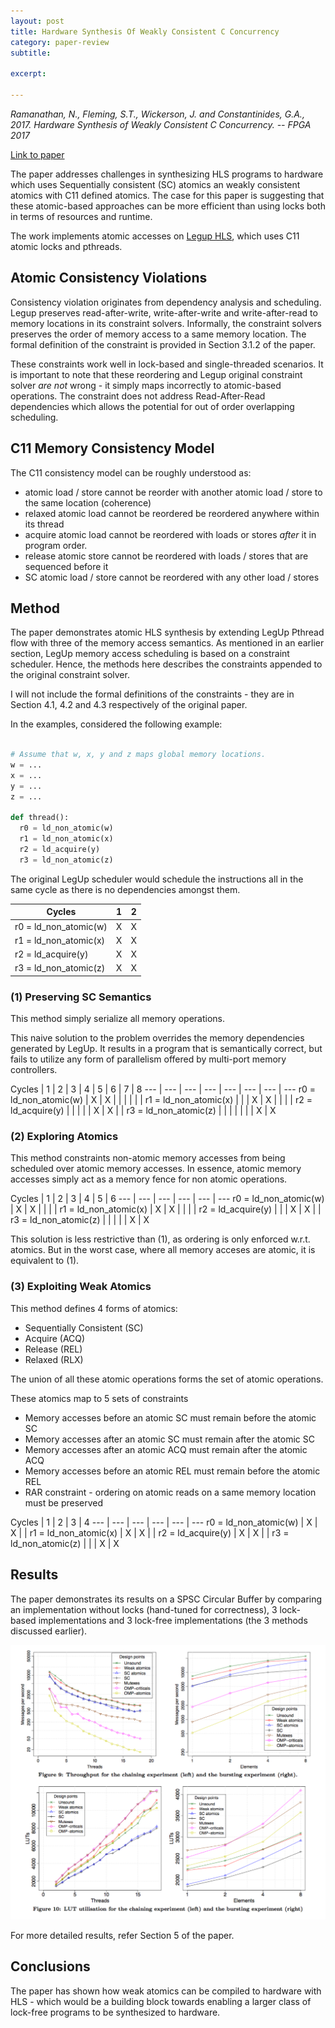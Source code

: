 ```yaml
---
layout: post
title: Hardware Synthesis Of Weakly Consistent C Concurrency
category: paper-review
subtitle:

excerpt:

---
```


*Ramanathan, N., Fleming, S.T., Wickerson, J. and Constantinides, G.A., 2017. Hardware Synthesis of Weakly Consistent C Concurrency. -- FPGA 2017*

[Link to paper](http://cas.ee.ic.ac.uk/people/gac1/pubs/NadeshFPGA17.pdf) 

The paper addresses challenges in synthesizing HLS programs to hardware which uses Sequentially consistent (SC) atomics an weakly consistent atomics
with C11 defined atomics. The case for this paper is suggesting that these atomic-based approaches can be more efficient than using locks both in
terms of resources and runtime.

The work implements atomic accesses on [Legup HLS](http://legup.eecg.utoronto.ca/), which uses C11 atomic locks and pthreads.

## Atomic Consistency Violations

Consistency violation originates from dependency analysis and scheduling.  Legup preserves read-after-write, write-after-write and write-after-read to
memory locations in its constraint solvers. Informally, the constraint solvers preserves the order of memory access to a same memory location. The formal
definition of the constraint is provided in Section 3.1.2 of the paper.

These constraints work well in lock-based and single-threaded scenarios. It is important to note that these reordering and Legup original constraint
solver _are not_ wrong - it simply maps incorrectly to atomic-based operations. The constraint does not address Read-After-Read dependencies which allows
the potential for out of order overlapping scheduling.

## C11 Memory Consistency Model

The C11 consistency model can be roughly understood as:

- atomic load / store cannot be reorder with another atomic load / store to the same location (coherence)
- relaxed atomic load cannot be reordered  be reordered anywhere within its thread
- acquire atomic load cannot be reordered with loads or stores _after_ it in program order.
- release atomic store cannot be reordered with loads / stores that are sequenced before it
- SC atomic load / store cannot be reordered with any other load / stores


## Method

The paper demonstrates atomic HLS synthesis by extending LegUp Pthread flow with three of the memory access semantics. As mentioned in an earlier section,
LegUp memory access scheduling is based on a constraint scheduler. Hence, the methods here describes the constraints appended to the original constraint
solver.

I will not include the formal definitions of the constraints - they are in Section 4.1, 4.2 and 4.3 respectively of the original paper.

In the examples, considered the following example:

~~~python

# Assume that w, x, y and z maps global memory locations.
w = ...
x = ...
y = ...
z = ...

def thread():
  r0 = ld_non_atomic(w)
  r1 = ld_non_atomic(x)
  r2 = ld_acquire(y)
  r3 = ld_non_atomic(z)
~~~

The original LegUp scheduler would schedule the instructions all in the same cycle as there is no dependencies amongst them.

Cycles | 1 | 2
--- | --- | ---
r0 = ld_non_atomic(w) | X | X
r1 = ld_non_atomic(x) | X | X
r2 = ld_acquire(y)    | X | X
r3 = ld_non_atomic(z) | X | X


### (1) Preserving SC Semantics

This method simply serialize all memory operations.

This naive solution to the problem overrides the memory dependencies generated by LegUp. It results in a program that
is semantically correct, but fails to utilize any form of parallelism offered by multi-port memory controllers.

Cycles | 1 | 2 | 3 | 4 | 5 | 6 | 7 | 8
--- | --- | --- | --- | --- | --- | --- | ---
r0 = ld_non_atomic(w) | X | X |   |   |   |   |   |
r1 = ld_non_atomic(x) |   |   | X | X |   |   |   |
r2 = ld_acquire(y)    |   |   |   |   | X | X |   |
r3 = ld_non_atomic(z) |   |   |   |   |   |   | X | X

### (2) Exploring Atomics

This method constraints non-atomic memory accesses from being scheduled over atomic memory accesses. In essence,
atomic memory accesses simply act as a memory fence for non atomic operations.

Cycles | 1 | 2 | 3 | 4 | 5 | 6
--- | --- | --- | --- | --- | ---
r0 = ld_non_atomic(w) | X | X |   |   |   |
r1 = ld_non_atomic(x) | X | X |   |   |   |
r2 = ld_acquire(y)    |   |   | X | X |   |
r3 = ld_non_atomic(z) |   |   |   |   | X | X

This solution is less restrictive than (1), as ordering is only enforced w.r.t. atomics. But in the worst case,
where all memory acceses are atomic, it is equivalent to (1).

### (3) Exploiting Weak Atomics

This method defines 4 forms of atomics:

- Sequentially Consistent (SC)
- Acquire (ACQ)
- Release (REL)
- Relaxed (RLX)

The union of all these atomic operations forms the set of atomic operations.

These atomics map to 5 sets of constraints

- Memory accesses before an atomic SC must remain before the atomic SC
- Memory accesses after an atomic SC must remain after the atomic SC
- Memory accesses after an atomic ACQ must remain after the atomic ACQ
- Memory accesses before an atomic REL must remain before the atomic REL
- RAR constraint - ordering on atomic reads on a same memory location must be preserved

Cycles | 1 | 2 | 3 | 4
--- | --- | --- | --- | --- | ---
r0 = ld_non_atomic(w) | X | X |   |
r1 = ld_non_atomic(x) | X | X |   |
r2 = ld_acquire(y)    | X | X |   |
r3 = ld_non_atomic(z) |   |   | X | X


## Results

The paper demonstrates its results on a SPSC Circular Buffer by comparing an implementation without locks
(hand-tuned for correctness), 3 lock-based implementations and 3 lock-free implementations (the 3 methods
discussed earlier).

![Throughput and LUT utilization of the implementations](/images/papers/hls_concurrency_1.png)

For more detailed results, refer Section 5 of the paper.

## Conclusions

The paper has shown how weak atomics can be compiled to hardware with HLS - which would be a building block
towards enabling a larger class of lock-free programs to be synthesized to hardware.

